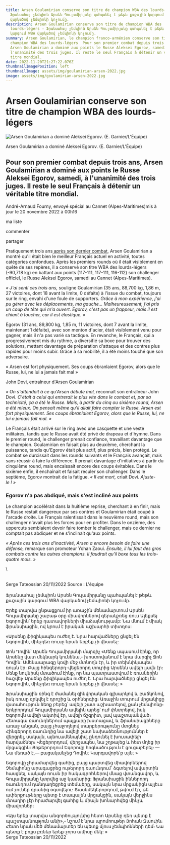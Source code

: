 ```yaml
---
title: Arsen Goulamirian conserve son titre de champion WBA des lourds-légers -
  Ֆրանսահայ չեմպիոն Արսեն Գուլամիրյանը պահպանել է թեթև քաշային կարգում WBA
  վարկածով չեմպիոնի կոչումը.
description: Arsen Goulamirian conserve son titre de champion WBA des
  lourds-légers - Ֆրանսահայ չեմպիոն Արսեն Գուլամիրյանը պահպանել է թեթև քաշային
  կարգում WBA վարկածով չեմպիոնի կոչումը.
summary: Arsen Goulamirian, le champion franco-arménien conserve son titre de
  champion WBA des lourds-légers  Pour son premier combat depuis trois ans,
  Arsen Goulamirian a dominé aux points le Russe Aleksei Egorov, samedi, à
  l'unanimité des trois juges. Il reste le seul Français à détenir un véritable
  titre mondial.
date: 2022-11-20T21:27:22.076Z
thumbnailImagePosition: left
thumbnailImage: assets/img/goulamirian-arsen-2022.jpg
image: assets/img/goulamirian-arsen-2022.jpg
---
```

<!--StartFragment-->

# Arsen Goulamirian conserve son titre de champion WBA des lourds-légers

![Arsen Goulamirian a dominé Aleksei Egorov. (E. Garnier/L'Équipe)](https://www.lequipe.fr/_medias/img-photo-jpg/arsen-goulamirian-a-domine-aleksei-egorov-e-garnier-l-equipe/1500000001713486/0:0,1998:1332-828-552-75/5a6c7.jpg)

Arsen Goulamirian a dominé Aleksei Egorov. (E. Garnier/L'Équipe)

## Pour son premier combat depuis trois ans, Arsen Goulamirian a dominé aux points le Russe Aleksei Egorov, samedi, à l'unanimité des trois juges. Il reste le seul Français à détenir un véritable titre mondial.

André-Arnaud Fourny, envoyé spécial au Cannet (Alpes-Maritimes)mis à jour le 20 novembre 2022 à 00h16

ma liste

commenter

partager

Pratiquement trois ans[ après son dernier combat](https://www.lequipe.fr/Boxe/Article/Championnat-wba-arsen-goulamirian-pour-un-come-back-gagnant/1365539), Arsen Goulamirian a montré qu'il était bien le meilleur Français actuel en activité, toutes catégories confondues. Après les premiers rounds où il était visiblement en quête de ses repères, il a conservé son titre WBA des lourds-légers (-90,718 kg) en battant aux points (117-111, 117-111, 116-112) son challenger officiel, le Russe Aleksei Egorov, samedi au Cannet (Alpes-Maritimes).

*« J'ai senti ces trois ans,* souligne Goulamirian (35 ans, 88,700 kg, 1,86 m, 27 victoires, dont 18 avant la limite, 0 défaite) à l'issue du combat, toujours sur le ring, envahi d'une foule de supporters. *Grâce à mon expérience, j'ai pu gérer avec les déplacements, ma gauche... Malheureusement, j'ai pris un coup de tête qui m'a ouvert. Egorov, c'est pas un frappeur, mais il est chiant à toucher, car il est élastique. »*

Egorov (31 ans, 89,800 kg, 1,85 m, 11 victoires, dont 7 avant la limite, maintenant 1 défaite), avec son menton d'acier, était visiblement venu pour gagner, mais il n'a pas varié sa tactique. En revanche, le Français, qui a progressivement mis du rythme, a diversifié sa boxe pour trouver des solutions, mettant davantage de préparation d'attaque et des contres plus rapides pour moins subir. Grâce à sa mobilité, il a été moins touché que son adversaire.

« Arsen est fort physiquement. Ses coups ébranlaient Egorov, alors que le Russe, lui, ne lui a jamais fait mal »

John Dovi, entraîneur d'Arsen Goulamirian

*« On s'attendait à ce qu'Arsen débute mal,* reconnaît son entraîneur John Dovi. *C'était à celui qui entrerait le plus vite dans le combat et, par sa technicité, ça a été le Russe. Mais, à partir du cinq ou sixième round, Arsen a été mieux. On pensait même qu'il allait faire compter le Russe. Arsen est fort physiquement. Ses coups ébranlaient Egorov, alors que le Russe, lui, ne lui a jamais fait mal. »*

Le Français était arrivé sur le ring avec une casquette et une veste militaires, tandis que le Russe avait été privé de drapeau et d'hymne. Dans le premier round, le challenger prenait confiance, travaillant davantage que le champion. Goulamirian en faisait plus au deuxième, cherchant la puissance, tandis qu'Egorov était plus actif, plus précis, bien protégé. Le combat se durcissait dans les rounds suivants et le Français avançait, mais sans réussir à faire la différence. Il prenait davantage d'initiatives à partir du cinquième round, mais encaissait encore des coups évitables. Dans le sixième enfin, il enchaînait et faisait reculer son challenger. Dans le septième, Egorov montrait de la fatigue. *« Il est mort,* criait Dovi. *Ajuste-le ! »*

### Egorov n'a pas abdiqué, mais s'est incliné aux points

Le champion accélérait dans la huitième reprise, cherchant à en finir, mais le Russe restait dangereux par ses contres et Goulamirian était coupé à l'arcade droite. Le Français ralentissait dans le neuvième round, mais son challenger n'avait plus les forces pour en profiter. Dans le onzième, des uppercuts semblaient devoir faire tomber le challenger, mais ce dernier ne comptait pas abdiquer et ne s'inclinait qu'aux points.

*« Après ces trois ans d'inactivité, Arsen a encore besoin de faire une défense,* remarque son promoteur Yohan Zaoui. *Ensuite, il lui faut des gros combats contre les autres champions. Il faudrait qu'il boxe tous les trois-quatre mois. »*

<!--EndFragment-->\
\
S﻿erge Tateossian 20/11/2022 Source : L'équipe \
\
Ֆրանսահայ չեմպիոն Արսեն Գուլամիրյանը պահպանել է թեթև քաշային կարգում WBA վարկածով չեմպիոնի կոչումը.

Երեք տարվա ընթացքում իր առաջին մենամարտում Արսեն Գուլամիրյանը շաբաթ օրը միավորներով գերակշռեց ռուս Ալեքսեյ Եգորովին՝ երեք դատավորների միաձայնությամբ: Նա մնում է միակ ֆրանսիացին, ով կրում է իրական աշխարհի տիտղոս:

«Արսենը ֆիզիկապես ուժեղ է. Նրա հարվածները ցնցել են Եգորովին, մինչդեռ ռուսը նրան երբեք չի վնասել։

Ջոն Դովին՝ Արսեն Գուլամիրյանի մարզիչ
«Մենք սպասում էինք, որ Արսենը վատ մեկնարկ կունենա,- խոստովանում է նրա մարզիչ Ջոն Դովին: Ամենաարագը կռվի մեջ մտնողն էր, և իր տեխնիկապես ռուսն էր։ Բայց հինգերորդ-վեցերորդ տուրից Արսենն ավելի լավն էր։ Մենք նույնիսկ մտածում էինք, որ նա պատրաստվում է ռուսներին հաշվել։ Արսենը ֆիզիկապես ուժեղ է. Նրա հարվածները ցնցել են Եգորովին, մինչդեռ ռուսը նրան երբեք չի վնասել։ »

Ֆրանսիացին ռինգ է ժամանել զինվորական գլխարկով և բաճկոնով, իսկ ռուսը զրկվել է դրոշից և օրհներգից։ Առաջին տուրում մրցակիցը վստահություն ձեռք բերեց՝ ավելի շատ աշխատելով, քան չեմպիոնը։ Երկրորդում Գուլամիրյանն ավելին արեց՝ ուժ փնտրելով, իսկ Եգորովն ավելի ակտիվ էր, ավելի ճշգրիտ, լավ պաշտպանված։ Հետագա ռաունդներում պայքարը խստացավ, և ֆրանսիացիները առաջ անցան, բայց չհաջողելով տարբերությունը մտցնել։ Հինգերորդ ռաունդից նա ավելի շատ նախաձեռնություններ է վերցրել, սակայն, այնուամենայնիվ, ընդունել է խուսափելի հարվածներ։ Վեցերորդում, վերջապես, նա շղթայեց և հետ մղեց իր մրցակցին: Յոթերորդում Եգորովը հոգնածություն է ցուցաբերել։ — Նա մեռած է,— բացականչեց Դովին։ Կարգավորե՛ք այն։ »

Եգորովը չհրաժարվեց գահից, բայց պարտվեց միավորներով
Չեմպիոնը արագացրեց ութերորդ ռաունդում` ձգտելով ավարտին հասցնել, սակայն ռուսն իր հակագրոհներով մնաց վտանգավոր, և Գուլամիրյանը կտրվեց աջ կամարից: Ֆրանսիացին իններորդ ռաունդում դանդաղեցրեց տեմպերը, սակայն նրա մրցակիցն այլեւս ուժ չուներ դրանից օգտվելու։ Տասնմեկերորդում, թվում էր, թե ափերքութները պետք է տապալեն մրցակցին, սակայն վերջինս մտադիր չէր հրաժարվել գահից և միայն խոնարհվեց մինչև միավորներ։

«Այս երեք տարվա անգործությունից հետո Արսենը դեռ պետք է պաշտպանություն անի»,- նշում է նրա պրոմոութեր Յոհան Զաուին։ Հետո նրան մեծ մենամարտեր են պետք մյուս չեմպիոնների դեմ։ Նա պետք է բոքս բռներ երեք-չորս ամիսը մեկ։ »\
S﻿erge Tateossian 20/11/2022